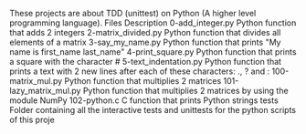 These projects are about TDD (unittest) on Python (A higher level programming language). Files Description 0-add_integer.py Python function that adds 2 integers 2-matrix_divided.py Python function that divides all elements of a matrix 3-say_my_name.py Python function that prints "My name is first_name last_name" 4-print_square.py Python function that prints a square with the character # 5-text_indentation.py Python function that prints a text with 2 new lines after each of these characters: ., ? and : 100-matrix_mul.py Python function that multiplies 2 matrices 101-lazy_matrix_mul.py Python function that multiplies 2 matrices by using the module NumPy 102-python.c C function that prints Python strings tests Folder containing all the interactive tests and unittests for the python scripts of this proje
